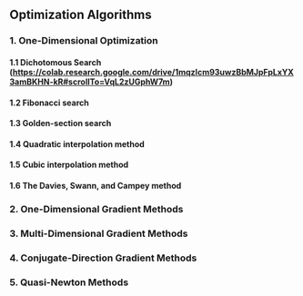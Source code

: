 ## Optimization Algorithms

### 1. One-Dimensional Optimization

#### 1.1 Dichotomous Search (https://colab.research.google.com/drive/1mqzlcm93uwzBbMJpFpLxYX3amBKHN-kR#scrollTo=VqL2zUGphW7m)
#### 1.2 Fibonacci search
#### 1.3 Golden-section search
#### 1.4 Quadratic interpolation method
#### 1.5 Cubic interpolation method
#### 1.6 The Davies, Swann, and Campey method

### 2. One-Dimensional Gradient Methods

### 3. Multi-Dimensional Gradient Methods

### 4. Conjugate-Direction Gradient Methods

### 5. Quasi-Newton Methods


